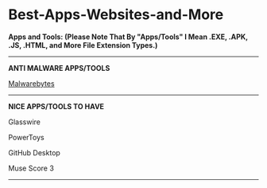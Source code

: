 # Best-Apps-Websites-and-More

**Apps and Tools: (Please Note That By "Apps/Tools" I Mean .EXE, .APK, .JS, .HTML, and More File Extension Types.)**
___

**ANTI MALWARE APPS/TOOLS**

[Malwarebytes](https://www.malwarebytes.com/)
___

**NICE APPS/TOOLS TO HAVE**

Glasswire 

PowerToys

GitHub Desktop

Muse Score 3
___


